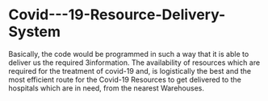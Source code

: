 # Covid---19-Resource-Delivery-System
Basically, the code would be programmed in such a way that it is able to deliver us the required 3information. The availability of resources which are required for the treatment of covid-19 and, is logistically the best and the most efficient route for the Covid-19 Resources to get delivered to the hospitals which are in need, from the nearest Warehouses.
